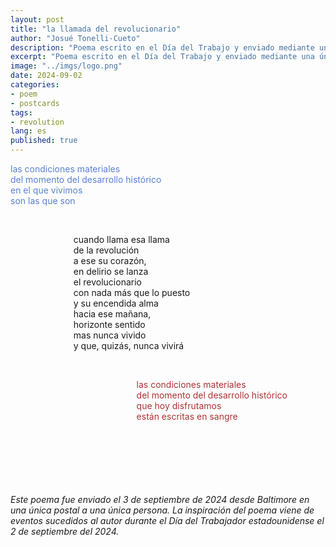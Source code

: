 ```yaml
---
layout: post
title: "la llamada del revolucionario"
author: "Josué Tonelli-Cueto"
description: "Poema escrito en el Día del Trabajo y enviado mediante una única postal a una única persona."
excerpt: "Poema escrito en el Día del Trabajo y enviado mediante una única postal a una única persona."
image: "../imgs/logo.png"
date: 2024-09-02
categories:
- poem
- postcards
tags:
- revolution
lang: es
published: true
---
```


<p style="color:#5980d4;white-space: nowrap;">
las condiciones materiales<br/>
del momento del desarrollo histórico<br/>
en el que vivimos<br/>
son las que son
</p>
<br/>
<p style="padding-left: 20%;white-space: nowrap;">
cuando llama esa llama <br/>
de la revolución <br/>
a ese su corazón, <br/>
en delirio se lanza <br/>
el revolucionario <br/>
con nada más que lo puesto <br/>
y su encendida alma <br/>
hacia ese mañana, <br/>
horizonte sentido <br/>
mas nunca vivido <br/>
y que, quizás, nunca vivirá 
</p>
<br/>
<p style="color: #ac3235;padding-left: 40%;white-space: nowrap;">
las condiciones materiales  <br/>
del momento del desarrollo histórico  <br/>
que hoy disfrutamos <br/>
están escritas en sangre
</p>
<br/>
<br/>
<br/>
<br/>
<br/>
<br/>
<div class="jumbotron abstract" style="font-style: italic;">
Este poema fue enviado el 3 de septiembre de 2024 desde Baltimore en una única postal a una única persona. La inspiración del poema viene de eventos sucedidos al autor durante el Día del Trabajador estadounidense el 2 de septiembre del 2024.
</div>
